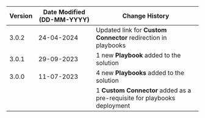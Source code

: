 | **Version** | **Date Modified (DD-MM-YYYY)** | **Change History**                                                       |
|-------------|--------------------------------|--------------------------------------------------------------------------|
| 3.0.2       | 24-04-2024                     | Updated link for **Custom Connector** redirection in playbooks           |
| 3.0.1       | 29-09-2023                     | 1 new **Playbook** added to the solution                                 |
| 3.0.0       | 11-07-2023                     | 4 new **Playbooks** added to the solution                                |
|             |                                | 1 **Custom Connector** added as a pre-requisite for playbooks deployment |
